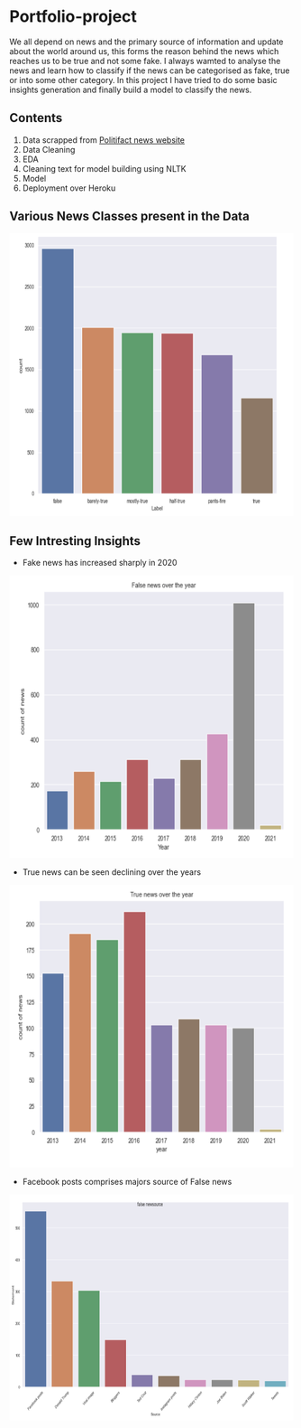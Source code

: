 # Portfolio-project

  We all depend on news and the primary source of information and update about the world around us, this forms the reason behind the news which reaches us to be true and not some
  fake. I always wamted to analyse the news and learn how to classify if the news can be categorised as fake, true or into some other category. In this project I have tried to do   some basic insights generation and finally build a model to classify the news.
  

## Contents

  1. Data scrapped from [Politifact news website](https://www.politifact.com/)
  2. Data Cleaning
  3. EDA
  4. Cleaning text for model building using NLTK
  5. Model
  6. Deployment over Heroku
  
## Various News Classes present in the Data

<p align="center">
  <a href="https://github.com/Abhineetk/Portfolio-Project">
    <img alt="Newscategories" title="Newscategories" src="https://github.com/Abhineetk/Portfolio-Project/blob/master/images/news_categories.PNG?raw=true" width="600" height="500">
  </a>
</p>
  
## Few Intresting Insights

  - Fake news has increased sharply in 2020
<p align="center">
  <a href="https://github.com/Abhineetk/Portfolio-Project">
    <img alt="DataScience" title="DataScience" src="https://github.com/Abhineetk/Portfolio-Project/blob/master/images/fake_news_over_year.PNG?raw=true" width="600" height="500">
  </a>
</p>

  - True news can be seen declining over the years
  <p align="center">
  <a href="https://github.com/Abhineetk/Portfolio-Project">
    <img alt="TrueNews" title="TrueNews" src="https://github.com/Abhineetk/Portfolio-Project/blob/master/images/true_news_over_year.PNG?raw=true" width="600" height="500">
  </a>
</p>

  - Facebook posts comprises majors source of False news
  <p align="center">
  <a href="https://github.com/Abhineetk/Portfolio-Project">
    <img alt="Fakenewssources" title="Fakenewssources" src="https://github.com/Abhineetk/Portfolio-Project/blob/master/images/fake_news_sources.PNG?raw=true" width="600" height="400">
  </a>
</p>

